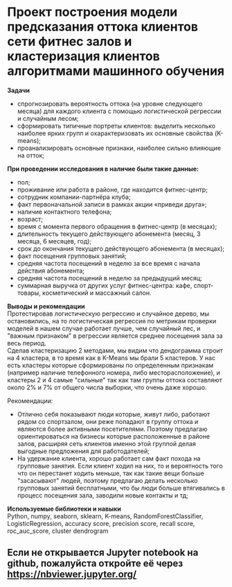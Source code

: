 # Проект построения модели предсказания оттока клиентов сети фитнес залов и кластеризация клиентов алгоритмами машинного обучения

**Задачи**  
- спрогнозировать вероятность оттока (на уровне следующего месяца) для каждого клиента с помощью логистической регрессии и случайным лесом;
- сформировать типичные портреты клиентов: выделить несколько наиболее ярких групп и охарактеризовать их основные свойства (K-means);
- проанализировать основные признаки, наиболее сильно влияющие на отток;

**При проведении исследования в наличие были такие данные:**  
- пол;  
- проживание или работа в районе, где находится фитнес-центр;  
- сотрудник компании-партнёра клуба;  
- факт первоначальной записи в рамках акции «приведи друга»;  
-  наличие контактного телефона;  
-  возраст;  
-  время с момента первого обращения в фитнес-центр (в месяцах);  
- длительность текущего действующего абонемента (месяц, 3 месяца, 6 месяцев, год);  
-  срок до окончания текущего действующего абонемента (в месяцах);  
- факт посещения групповых занятий;  
-  средняя частота посещений в неделю за все время с начала действия абонемента;  
- средняя частота посещений в неделю за предыдущий месяц;  
- суммарная выручка от других услуг фитнес-центра: кафе, спорт-товары, косметический и массажный салон.  


**Выводы и рекомендации**  
Протестировав логистическую регрессию и случайное дерево, мы остановились, на то логистическая регрессия по метрикам проверки моделей в нашем случае работает лучше, чем случайный лес, и "важным признаком" в регрессии является среднее посещения зала за весь период.  
Сделав кластеризацию 2 методами, мы видим что дендограмма строит на 4 кластера, в то время как в K-Means мы брали 5 кластеров. У нас есть кластеры которые сформированы по определенным признакам (например наличие телефонного номера, либо месторасположение), и кластеры 2 и 4 самые "сильные" так как там группы оттока составляют около 2% и 7% от общего числа выборки, что очень даже хорошо.  

Рекомендации:  

- Отлично себя показывают люди которые, живут либо, работают рядом со спортзалом, они реже попадают в группу оттока и являются более активными посетителями. Поэтому предлагаю ориентироваться на бизнесы которые расположенные в районе залов, расширяя сеть клиентов именно этой группой делая выгодные предложения для работодателей;  
- На удержание клиента, хорошо работает сам факт похода на групповые занятия. Если клиент ходил на них, то и вероятность того что он перестанет ходить меньше, так как такие вещи больше "засасывают" людей, поэтому предлагаю делать несколько групповых занятий бесплатными, что бы люди больше втягивались в процесс посещения зала, заводили новые контакты и тд;  

**Используемые библиотеки и навыки**  
Python, numpy, seaborn, sklearn, K-means, RandomForestClassifier, LogisticRegression, accuracy score, precision score, recall score, roc_auc_score, cluster dendrogram

## Если не открывается Jupyter notebook на github, пожалуйста откройте её через https://nbviewer.jupyter.org/

